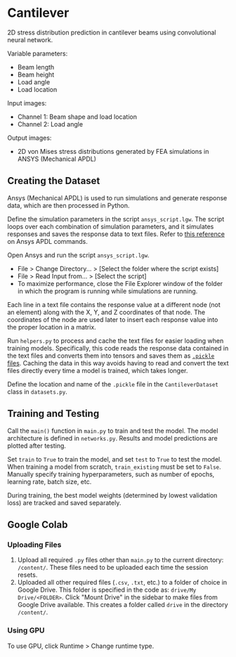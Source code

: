 # Cantilever
2D stress distribution prediction in cantilever beams using convolutional neural network.

Variable parameters:
* Beam length
* Beam height
* Load angle
* Load location

Input images:
* Channel 1: Beam shape and load location
* Channel 2: Load angle

Output images:
* 2D von Mises stress distributions generated by FEA simulations in ANSYS (Mechanical APDL)


## Creating the Dataset
Ansys (Mechanical APDL) is used to run simulations and generate response data, which are then processed in Python.

Define the simulation parameters in the script `ansys_script.lgw`. The script loops over each combination of simulation parameters, and it simulates responses and saves the response data to text files. Refer to [this reference](https://www.mm.bme.hu/~gyebro/files/ans_help_v182/ans_cmd/Hlp_C_CmdTOC.html) on Ansys APDL commands.

Open Ansys and run the script `ansys_script.lgw`.
* File > Change Directory... > [Select the folder where the script exists]
* File > Read Input from... > [Select the script]
* To maximize performance, close the File Explorer window of the folder in which the program is running while simulations are running.

Each line in a text file contains the response value at a different node (not an element) along with the X, Y, and Z coordinates of that node. The coordinates of the node are used later to insert each response value into the proper location in a matrix.

Run `helpers.py` to process and cache the text files for easier loading when training models. Specifically, this code reads the response data contained in the text files and converts them into tensors and saves them as [`.pickle` files](https://docs.python.org/3/library/pickle.html). Caching the data in this way avoids having to read and convert the text files directly every time a model is trained, which takes longer.

Define the location and name of the `.pickle` file in the `CantileverDataset` class in `datasets.py`.


## Training and Testing
Call the `main()` function in `main.py` to train and test the model. The model architecture is defined in `networks.py`. Results and model predictions are plotted after testing.

Set `train` to `True` to train the model, and set `test` to `True` to test the model. When training a model from scratch, `train_existing` must be set to `False`. Manually specify training hyperparameters, such as number of epochs, learning rate, batch size, etc.

During training, the best model weights (determined by lowest validation loss) are tracked and saved separately.


## Google Colab

### Uploading Files
1. Upload all required `.py` files other than `main.py` to the current directory: `/content/`. These files need to be uploaded each time the session resets.
2. Uploaded all other required files (`.csv`, `.txt`, etc.) to a folder of choice in Google Drive. This folder is specified in the code as: `drive/My Drive/<FOLDER>`. Click "Mount Drive" in the sidebar to make files from Google Drive available. This creates a folder called `drive` in the directory `/content/`.

### Using GPU
To use GPU, click Runtime > Change runtime type.